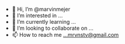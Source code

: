 - 👋 Hi, I’m @marvinmejer
- 👀 I’m interested in ...
- 🌱 I’m currently learning ...
- 💞️ I’m looking to collaborate on ...
- 📫 How to reach me ...mrvnstv@gmail.com

<!---
marvinmejer/marvinmejer is a ✨ special ✨ repository because its `README.md` (this file) appears on your GitHub profile.
You can click the Preview link to take a look at your changes.
--->
